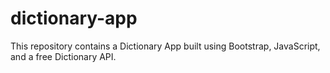# dictionary-app
This repository contains a Dictionary App built using Bootstrap, JavaScript, and a free Dictionary API.

